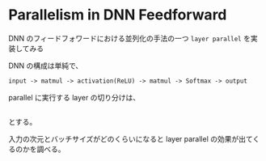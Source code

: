 # Parallelism in DNN Feedforward

DNN のフィードフォワードにおける並列化の手法の一つ `layer parallel` を実装してみる

DNN の構成は単純で、

```txt
input -> matmul -> activation(ReLU) -> matmul -> Softmax -> output
```

parallel に実行する layer の切り分けは、

```txt

```

とする。

入力の次元とバッチサイズがどのくらいになると layer parallel の効果が出てくるのかを調べる。

